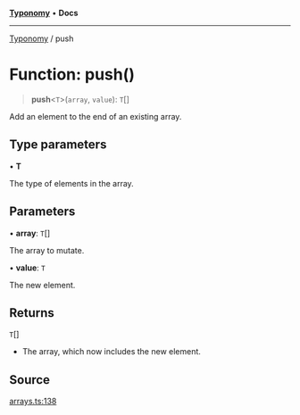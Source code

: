 [**Typonomy**](../README.md) • **Docs**

***

[Typonomy](../globals.md) / push

# Function: push()

> **push**\<`T`\>(`array`, `value`): `T`[]

Add an element to the end of an existing array.

## Type parameters

• **T**

The type of elements in the array.

## Parameters

• **array**: `T`[]

The array to mutate.

• **value**: `T`

The new element.

## Returns

`T`[]

- The array, which now includes the new element.

## Source

[arrays.ts:138](https://github.com/softcraft-development/typonomy/blob/1c47fc13034f4e53267c72ada03a418616dc092e/src/arrays.ts#L138)
